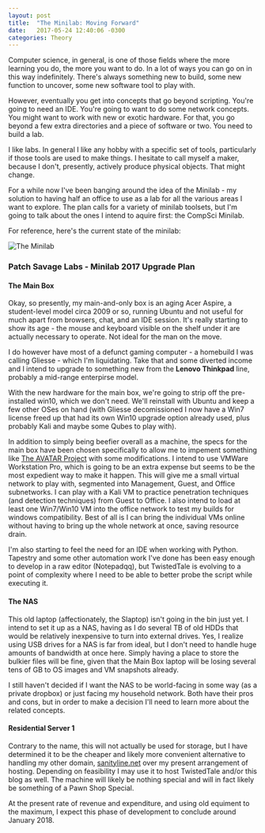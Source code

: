 ```yaml
---
layout: post
title:  "The Minilab: Moving Forward"
date:   2017-05-24 12:40:06 -0300
categories: Theory
---
```


Computer science, in general, is one of those fields where the more learning you do, the more you want to do. In a lot of ways you can go on in this way indefinitely. There's always something new to build, some new function to uncover, some new software tool to play with.

However, eventually you get into concepts that go beyond scripting. You're going to need an IDE. You're going to want to do some network concepts. You might want to work with new or exotic hardware. For that, you go beyond a few extra directories and a piece of software or two. You need to build a lab.

I like labs. In general I like any hobby with a specific set of tools, particularly if those tools are used to make things. I hesitate to call myself a maker, because I don't, presently, actively produce physical objects. That might change.

For a while now I've been banging around the idea of the Minilab - my solution to having half an office to use as a lab for all the various areas I want to explore. The plan calls for a variety of minilab toolsets, but I'm going to talk about the ones I intend to aquire first: the CompSci Minilab.

For reference, here's the current state of the minilab:

![The Minilab](https://pbs.twimg.com/media/C-xr3U7XYAADfin.jpg:large)

### Patch Savage Labs - Minilab 2017 Upgrade Plan

#### The Main Box
Okay, so presently, my main-and-only box is an aging Acer Aspire, a student-level model circa 2009 or so, running Ubuntu and not useful for much apart from browsers, chat, and an IDE session. It's really starting to show its age - the mouse and keyboard visible on the shelf under it are actually necessary to operate. Not ideal for the man on the move.

I do however have most of a defunct gaming computer - a homebuild I was calling Gliesse - which I'm liquidating. Take that and some diverted income and I intend to upgrade to something new from the **Lenovo Thinkpad** line, probably a mid-range enterpirse model.

With the new hardware for the main box, we're going to strip off the pre-installed win10, which we don't need. We'll reinstall with Ubuntu and keep a few other OSes on hand (with Gliesse decomissioned I now have a Win7 license freed up that had its own Win10 upgrade option already used, plus probably Kali and maybe some Qubes to play with).

In addition to simply being beefier overall as a machine, the specs for the main box have been chosen specifically to allow me to impement something like [The AVATAR Project](https://www.blindseeker.com/AVATAR/) with some modifications. I intend to use VMWare Workstation Pro, which is going to be an extra expense but seems to be the most expedient way to make it happen. This will give me a small virtual network to play with, segmented into Management, Guest, and Office subnetworks. I can play with a Kali VM to practice penetration techniques (and detection techniques) from Guest to Office. I also intend to load at least one Win7/Win10 VM into the office network to test my builds for windows compatibility. Best of all is I can bring the individual VMs online without having to bring up the whole network at once, saving resource drain.

I'm also starting to feel the need for an IDE when working with Python. Tapestry and some other automation work I've done has been easy enough to develop in a raw editor (Notepadqq), but TwistedTale is evolving to a point of complexity where I need to be able to better probe the script while executing it.

#### The NAS
This old laptop (affectionately, the Slaptop) isn't going in the bin just yet. I intend to set it up as a NAS, having as I do several TB of old HDDs that would be relatively inexpensive to turn into external drives. Yes, I realize using USB drives for a NAS is far from ideal, but I don't need to handle huge amounts of bandwidth at once here. Simply having a place to store the bulkier files will be fine, given that the Main Box laptop will be losing several tens of GB to OS images and VM snapshots already.

I still haven't decided if I want the NAS to be world-facing in some way (as a private dropbox) or just facing my household network. Both have their pros and cons, but in order to make a decision I'll need to learn more about the related concepts.

#### Residential Server 1
Contrary to the name, this will not actually be used for storage, but I have determined it to be the cheaper and likely more convenient alternative to handling my other domain, [sanityline.net](https://www.sanityline.net) over my present arrangement of hosting. Depending on feasibility I may use it to host TwistedTale and/or this blog as well. The machine will likely be nothing special and will in fact likely be something of a Pawn Shop Special.

At the present rate of revenue and expenditure, and using old equiment to the maximum, I expect this phase of development to conclude around January 2018.
